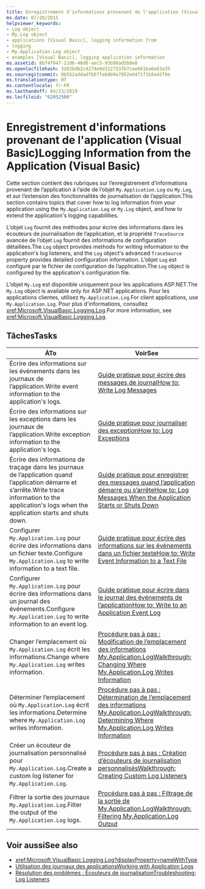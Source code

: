 ```yaml
---
title: Enregistrement d'informations provenant de l'application (Visual Basic)
ms.date: 07/20/2015
helpviewer_keywords:
- Log object
- My.Log object
- applications [Visual Basic], logging information from
- logging
- My.Application.Log object
- examples [Visual Basic], logging application information
ms.assetid: 8bf4f047-22d6-48d6-aec5-93b98ad5b8e8
ms.openlocfilehash: 3202bdb2c4274e6d3127537b7cae661ba6e63a35
ms.sourcegitcommit: 9b552addadfb57fab0b9e7852ed4f1f1b8a42f8e
ms.translationtype: HT
ms.contentlocale: fr-FR
ms.lasthandoff: 04/23/2019
ms.locfileid: "62052506"
---
```

# <a name="logging-information-from-the-application-visual-basic"></a><span data-ttu-id="13774-102">Enregistrement d'informations provenant de l'application (Visual Basic)</span><span class="sxs-lookup"><span data-stu-id="13774-102">Logging Information from the Application (Visual Basic)</span></span>
<span data-ttu-id="13774-103">Cette section contient des rubriques sur l’enregistrement d’informations provenant de l’application à l’aide de l’objet `My.Application.Log` ou `My.Log`, et sur l’extension des fonctionnalités de journalisation de l’application.</span><span class="sxs-lookup"><span data-stu-id="13774-103">This section contains topics that cover how to log information from your application using the `My.Application.Log` or `My.Log` object, and how to extend the application's logging capabilities.</span></span>  
  
 <span data-ttu-id="13774-104">L’objet `Log` fournit des méthodes pour écrire des informations dans les écouteurs de journalisation de l’application, et la propriété `TraceSource` avancée de l’objet `Log` fournit des informations de configuration détaillées.</span><span class="sxs-lookup"><span data-stu-id="13774-104">The `Log` object provides methods for writing information to the application's log listeners, and the `Log` object's advanced `TraceSource` property provides detailed configuration information.</span></span> <span data-ttu-id="13774-105">L’objet `Log` est configuré par le fichier de configuration de l’application.</span><span class="sxs-lookup"><span data-stu-id="13774-105">The `Log` object is configured by the application's configuration file.</span></span>  
  
 <span data-ttu-id="13774-106">L’objet `My.Log` est disponible uniquement pour les applications ASP.NET.</span><span class="sxs-lookup"><span data-stu-id="13774-106">The `My.Log` object is available only for ASP.NET applications.</span></span> <span data-ttu-id="13774-107">Pour les applications clientes, utilisez `My.Application.Log`.</span><span class="sxs-lookup"><span data-stu-id="13774-107">For client applications, use `My.Application.Log`.</span></span> <span data-ttu-id="13774-108">Pour plus d'informations, consultez <xref:Microsoft.VisualBasic.Logging.Log>.</span><span class="sxs-lookup"><span data-stu-id="13774-108">For more information, see <xref:Microsoft.VisualBasic.Logging.Log>.</span></span>  
  
## <a name="tasks"></a><span data-ttu-id="13774-109">Tâches</span><span class="sxs-lookup"><span data-stu-id="13774-109">Tasks</span></span>  
  
|<span data-ttu-id="13774-110">À</span><span class="sxs-lookup"><span data-stu-id="13774-110">To</span></span>|<span data-ttu-id="13774-111">Voir</span><span class="sxs-lookup"><span data-stu-id="13774-111">See</span></span>|  
|--------|---------|  
|<span data-ttu-id="13774-112">Écrire des informations sur les événements dans les journaux de l’application.</span><span class="sxs-lookup"><span data-stu-id="13774-112">Write event information to the application's logs.</span></span>|[<span data-ttu-id="13774-113">Guide pratique pour écrire des messages de journal</span><span class="sxs-lookup"><span data-stu-id="13774-113">How to: Write Log Messages</span></span>](../../../../visual-basic/developing-apps/programming/log-info/how-to-write-log-messages.md)|  
|<span data-ttu-id="13774-114">Écrire des informations sur les exceptions dans les journaux de l’application.</span><span class="sxs-lookup"><span data-stu-id="13774-114">Write exception information to the application's logs.</span></span>|[<span data-ttu-id="13774-115">Guide pratique pour journaliser des exception</span><span class="sxs-lookup"><span data-stu-id="13774-115">How to: Log Exceptions</span></span>](../../../../visual-basic/developing-apps/programming/log-info/how-to-log-exceptions.md)|  
|<span data-ttu-id="13774-116">Écrire des informations de traçage dans les journaux de l’application quand l’application démarre et s’arrête.</span><span class="sxs-lookup"><span data-stu-id="13774-116">Write trace information to the application's logs when the application starts and shuts down.</span></span>|[<span data-ttu-id="13774-117">Guide pratique pour enregistrer des messages quand l’application démarre ou s’arrête</span><span class="sxs-lookup"><span data-stu-id="13774-117">How to: Log Messages When the Application Starts or Shuts Down</span></span>](../../../../visual-basic/developing-apps/programming/log-info/how-to-log-messages-when-the-application-starts-or-shuts-down.md)|  
|<span data-ttu-id="13774-118">Configurer `My.Application.Log` pour écrire des informations dans un fichier texte.</span><span class="sxs-lookup"><span data-stu-id="13774-118">Configure `My.Application.Log` to write information to a text file.</span></span>|[<span data-ttu-id="13774-119">Guide pratique pour écrire des informations sur les événements dans un fichier texte</span><span class="sxs-lookup"><span data-stu-id="13774-119">How to: Write Event Information to a Text File</span></span>](../../../../visual-basic/developing-apps/programming/log-info/how-to-write-event-information-to-a-text-file.md)|  
|<span data-ttu-id="13774-120">Configurer `My.Application.Log` pour écrire des informations dans un journal des événements.</span><span class="sxs-lookup"><span data-stu-id="13774-120">Configure `My.Application.Log` to write information to an event log.</span></span>|[<span data-ttu-id="13774-121">Guide pratique pour écrire dans le journal des événements de l’application</span><span class="sxs-lookup"><span data-stu-id="13774-121">How to: Write to an Application Event Log</span></span>](../../../../visual-basic/developing-apps/programming/log-info/how-to-write-to-an-application-event-log.md)|  
|<span data-ttu-id="13774-122">Changer l’emplacement où `My.Application.Log` écrit les informations.</span><span class="sxs-lookup"><span data-stu-id="13774-122">Change where `My.Application.Log` writes information.</span></span>|[<span data-ttu-id="13774-123">Procédure pas à pas : Modification de l’emplacement des informations My.Application.Log</span><span class="sxs-lookup"><span data-stu-id="13774-123">Walkthrough: Changing Where My.Application.Log Writes Information</span></span>](../../../../visual-basic/developing-apps/programming/log-info/walkthrough-changing-where-my-application-log-writes-information.md)|  
|<span data-ttu-id="13774-124">Déterminer l’emplacement où `My.Application.Log` écrit les informations.</span><span class="sxs-lookup"><span data-stu-id="13774-124">Determine where `My.Application.Log` writes information.</span></span>|[<span data-ttu-id="13774-125">Procédure pas à pas : Détermination de l’emplacement des informations My.Application.Log</span><span class="sxs-lookup"><span data-stu-id="13774-125">Walkthrough: Determining Where My.Application.Log Writes Information</span></span>](../../../../visual-basic/developing-apps/programming/log-info/walkthrough-determining-where-my-application-log-writes-information.md)|  
|<span data-ttu-id="13774-126">Créer un écouteur de journalisation personnalisé pour `My.Application.Log`.</span><span class="sxs-lookup"><span data-stu-id="13774-126">Create a custom log listener for `My.Application.Log`.</span></span>|[<span data-ttu-id="13774-127">Procédure pas à pas : Création d’écouteurs de journalisation personnalisés</span><span class="sxs-lookup"><span data-stu-id="13774-127">Walkthrough: Creating Custom Log Listeners</span></span>](../../../../visual-basic/developing-apps/programming/log-info/walkthrough-creating-custom-log-listeners.md)|  
|<span data-ttu-id="13774-128">Filtrer la sortie des journaux `My.Application.Log`.</span><span class="sxs-lookup"><span data-stu-id="13774-128">Filter the output of the `My.Application.Log` logs.</span></span>|[<span data-ttu-id="13774-129">Procédure pas à pas : Filtrage de la sortie de My.Application.Log</span><span class="sxs-lookup"><span data-stu-id="13774-129">Walkthrough: Filtering My.Application.Log Output</span></span>](../../../../visual-basic/developing-apps/programming/log-info/walkthrough-filtering-my-application-log-output.md)|  
  
## <a name="see-also"></a><span data-ttu-id="13774-130">Voir aussi</span><span class="sxs-lookup"><span data-stu-id="13774-130">See also</span></span>

- <xref:Microsoft.VisualBasic.Logging.Log?displayProperty=nameWithType>
- [<span data-ttu-id="13774-131">Utilisation des journaux des applications</span><span class="sxs-lookup"><span data-stu-id="13774-131">Working with Application Logs</span></span>](../../../../visual-basic/developing-apps/programming/log-info/working-with-application-logs.md)
- [<span data-ttu-id="13774-132">Résolution des problèmes : Écouteurs de journalisation</span><span class="sxs-lookup"><span data-stu-id="13774-132">Troubleshooting: Log Listeners</span></span>](../../../../visual-basic/developing-apps/programming/log-info/troubleshooting-log-listeners.md)
